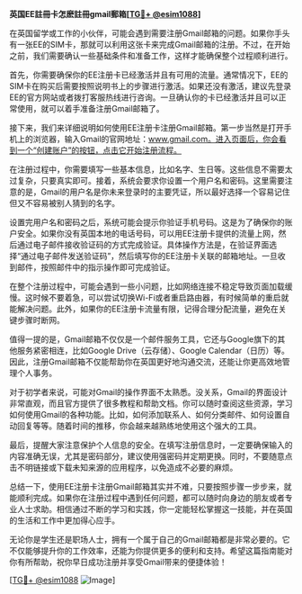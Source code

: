 **英国EE註冊卡怎麽註冊gmail郵箱[[TG💪+ @esim1088](https://t.me/s/esim1088)]**

在英国留学或工作的小伙伴，可能会遇到需要注册Gmail邮箱的问题。如果你手头有一张EE的SIM卡，那就可以利用这张卡来完成Gmail邮箱的注册。不过，在开始之前，我们需要确认一些基础条件和准备工作，这样才能确保整个过程顺利进行。

首先，你需要确保你的EE注册卡已经激活并且有可用的流量。通常情况下，EE的SIM卡在购买后需要按照说明书上的步骤进行激活。如果还没有激活，建议先登录EE的官方网站或者拨打客服热线进行咨询。一旦确认你的卡已经激活并且可以正常使用，就可以着手准备注册Gmail邮箱了。

接下来，我们来详细说明如何使用EE注册卡注册Gmail邮箱。第一步当然是打开手机上的浏览器，输入Gmail的官网地址：www.gmail.com。进入页面后，你会看到一个“创建账户”的按钮，点击它开始注册流程。

在注册过程中，你需要填写一些基本信息，比如名字、生日等。这些信息不需要太过复杂，只要真实即可。接着，系统会要求你设置一个用户名和密码。这里需要注意的是，Gmail的用户名是你未来登录时的主要凭证，所以最好选择一个容易记住但又不容易被别人猜到的名字。

设置完用户名和密码之后，系统可能会提示你验证手机号码。这是为了确保你的账户安全。如果你没有英国本地的电话号码，可以用EE注册卡提供的流量上网，然后通过电子邮件接收验证码的方式完成验证。具体操作方法是，在验证界面选择“通过电子邮件发送验证码”，然后填写你的EE注册卡关联的邮箱地址。一旦收到邮件，按照邮件中的指示操作即可完成验证。

在整个注册过程中，可能会遇到一些小问题，比如网络连接不稳定导致页面加载缓慢。这时候不要着急，可以尝试切换Wi-Fi或者重启路由器，有时候简单的重启就能解决问题。此外，如果你的EE注册卡流量有限，记得合理分配流量，避免在关键步骤时断网。

值得一提的是，Gmail邮箱不仅仅是一个邮件服务工具，它还与Google旗下的其他服务紧密相连，比如Google Drive（云存储）、Google Calendar（日历）等。因此，注册Gmail邮箱不仅能帮助你在英国更好地沟通交流，还能让你更高效地管理个人事务。

对于初学者来说，可能对Gmail的操作界面不太熟悉。没关系，Gmail的界面设计非常直观，而且官方提供了很多教程和帮助文档。你可以随时查阅这些资源，学习如何使用Gmail的各种功能。比如，如何添加联系人、如何分类邮件、如何设置自动回复等等。随着时间的推移，你会越来越熟练地使用这个强大的工具。

最后，提醒大家注意保护个人信息的安全。在填写注册信息时，一定要确保输入的内容准确无误，尤其是密码部分，建议使用强密码并定期更换。同时，不要随意点击不明链接或下载未知来源的应用程序，以免造成不必要的麻烦。

总结一下，使用EE注册卡注册Gmail邮箱其实并不难，只要按照步骤一步步来，就能顺利完成。如果你在注册过程中遇到任何问题，都可以随时向身边的朋友或者专业人士求助。相信通过不断的学习和实践，你一定能轻松掌握这一技能，并在英国的生活和工作中更加得心应手。

无论你是学生还是职场人士，拥有一个属于自己的Gmail邮箱都是非常必要的。它不仅能够提升你的工作效率，还能为你提供更多的便利和支持。希望这篇指南能对你有所帮助，祝你早日成功注册并享受Gmail带来的便捷体验！

[[TG💪+ @esim1088](https://t.me/s/esim1088) ![Image](https://i.postimg.cc/4NQfJmqS/Snipaste-2025-05-13-00-14-12.png)]